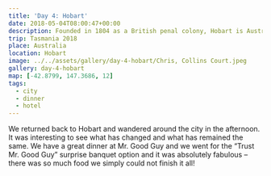 ```yaml
---
title: 'Day 4: Hobart'
date: 2018-05-04T08:00:47+00:00
description: Founded in 1804 as a British penal colony, Hobart is Australia's second oldest capital city after Sydney.
trip: Tasmania 2018
place: Australia
location: Hobart
image: ../../assets/gallery/day-4-hobart/Chris, Collins Court.jpeg
gallery: day-4-hobart
map: [-42.8799, 147.3686, 12]
tags:
  - city
  - dinner
  - hotel
---
```


We returned back to Hobart and wandered around the city in the afternoon. It was interesting to see what has changed and what has remained the same. We have a great dinner at Mr. Good Guy and we went for the &#8220;Trust Mr. Good Guy&#8221; surprise banquet option and it was absolutely fabulous &#8211; there was so much food we simply could not finish it all!
